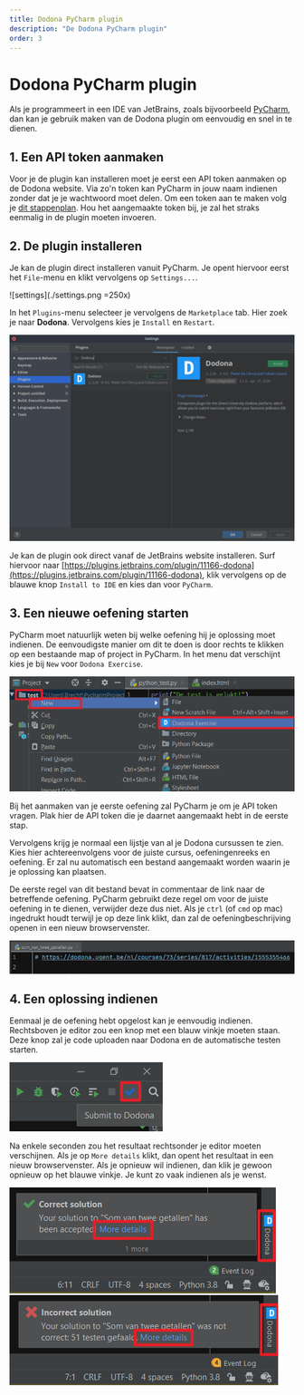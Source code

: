 ```yaml
---
title: Dodona PyCharm plugin
description: "De Dodona PyCharm plugin"
order: 3
---
```


# Dodona PyCharm plugin

Als je programmeert in een IDE van JetBrains, zoals bijvoorbeeld [PyCharm](https://www.jetbrains.com/pycharm/), dan kan je gebruik maken van de Dodona plugin om eenvoudig en snel in te dienen. 

## 1. Een API token aanmaken
Voor je de plugin kan installeren moet je eerst een API token aanmaken op de Dodona website. Via zo'n token kan PyCharm in jouw naam indienen zonder dat je je wachtwoord moet delen. Om een token aan te maken volg je [dit stappenplan](/nl/guides/general/creating-an-api-token). Hou het aangemaakte token bij, je zal het straks eenmalig in de plugin moeten invoeren.

## 2. De plugin installeren

Je kan de plugin direct installeren vanuit PyCharm. Je opent hiervoor eerst het `File`-menu en klikt vervolgens op `Settings...`.

![settings](./settings.png =250x)

In het `Plugins`-menu selecteer je vervolgens de `Marketplace` tab. Hier zoek je naar **Dodona**. Vervolgens kies je `Install` en `Restart`.

![install plugin](./install_plugin.png)

Je kan de plugin ook direct vanaf de JetBrains website installeren. Surf hiervoor naar [https://plugins.jetbrains.com/plugin/11166-dodona](https://plugins.jetbrains.com/plugin/11166-dodona), klik vervolgens op de blauwe knop `Install to IDE` en kies dan voor `PyCharm`.

## 3. Een nieuwe oefening starten

PyCharm moet natuurlijk weten bij welke oefening hij je oplossing moet indienen. De eenvoudigste manier om dit te doen is door rechts te klikken op een bestaande map of project in PyCharm. In het menu dat verschijnt kies je bij `New` voor `Dodona Exercise`.

![new exercise](./new_exercise.png)

Bij het aanmaken van je eerste oefening zal PyCharm je om je API token vragen. Plak hier de API token die je daarnet aangemaakt hebt in de eerste stap.

Vervolgens krijg je normaal een lijstje van al je Dodona cursussen te zien. Kies hier achtereenvolgens voor de juiste cursus, oefeningenreeks en oefening. Er zal nu automatisch een bestand aangemaakt worden waarin je je oplossing kan plaatsen.

De eerste regel van dit bestand bevat in commentaar de link naar de betreffende oefening. PyCharm gebruikt deze regel om voor de juiste oefening in te dienen, verwijder deze dus niet. Als je `ctrl` (of `cmd` op mac) ingedrukt houdt terwijl je op deze link klikt, dan zal de oefeningbeschrijving openen in een nieuw browservenster.

![link to exercise](./link.png)

## 4. Een oplossing indienen

Eenmaal je de oefening hebt opgelost kan je eenvoudig indienen. Rechtsboven je editor zou een knop met een blauw vinkje moeten staan. Deze knop zal je code uploaden naar Dodona en de automatische testen starten.

![submit to dodona](./check_mark.png)

Na enkele seconden zou het resultaat rechtsonder je editor moeten verschijnen. Als je op `More details` klikt, dan opent het resultaat in een nieuw browservenster. Als je opnieuw wil indienen, dan klik je gewoon opnieuw op het blauwe vinkje. Je kunt zo vaak indienen als je wenst.

![correct solution](./correct_solution.png)
![incorrect solution](./incorrect_solution.png)
